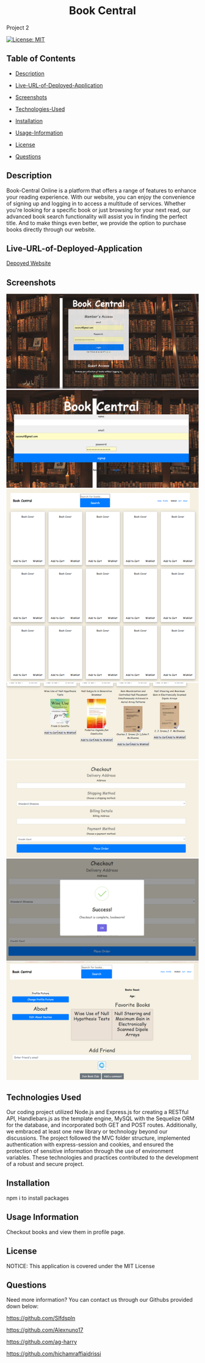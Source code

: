 # <h1 align="center">Book Central </h1>
Project 2

[![License: MIT](https://img.shields.io/badge/License-MIT-yellow.svg)](https://opensource.org/licenses/MIT)

## Table of Contents

*  [Description](#description)
          <a name="Description"></a>
          
*  [Live-URL-of-Deployed-Application](#live-url-of-deployed-application)
          <a name="Live-URL-of-Deployed-Application"></a>

*  [Screenshots](#screenshots)
          <a name="Screenshots"></a>
   
*  [Technologies-Used](#technologies-used)
          <a name="Technologies Used"></a> 
          
*  [Installation](#installation)
          <a name="Installation"></a> 
    
*  [Usage-Information](#usage-information)
          <a name="Usage Information"></a>  
          
*  [License](#license)
          <a name="License"></a> 
         
*  [Questions](#questions)
          <a name="Questions"></a> 
          

##  Description 

Book-Central Online is a platform that offers a range of features to enhance your reading experience. With our website, you can enjoy the convenience of signing up and logging in to access a multitude of services. Whether you're looking for a specific book or just browsing for your next read, our advanced book search functionality will assist you in finding the perfect title. And to make things even better, we provide the option to purchase books directly through our website.


## Live-URL-of-Deployed-Application 

[Depoyed Website](https://bookwebnetwork.herokuapp.com/)




## Screenshots 
![login](public/assets/img/login.png "Sign up")
![signup](public/assets/img/signup.png)
![homepage1](public/assets/img/hompage1.png)
![homepage2](public/assets/img/homepage2.png)
![checkout](public/assets/img/checkout.png)
![sweetalert](public/assets/img/sweetalert.png)
![profile](public/assets/img/profile.png)

## Technologies Used

Our coding project utilized Node.js and Express.js for creating a RESTful API, Handlebars.js as the template engine, MySQL with the Sequelize ORM for the database, and incorporated both GET and POST routes. Additionally, we embraced at least one new library or technology beyond our discussions. The project followed the MVC folder structure, implemented authentication with express-session and cookies, and ensured the protection of sensitive information through the use of environment variables. These technologies and practices contributed to the development of a robust and secure project.

## Installation
npm i to install packages

## Usage Information
Checkout books and view them in profile page.
## License

NOTICE: This application is covered under the MIT License

## Questions

Need more information? You can contact us through our Githubs provided down below: 

https://github.com/Slfdspln

https://github.com/Alexnuno17

https://github.com/ag-harry

https://github.com/hichamraffiaidrissi

